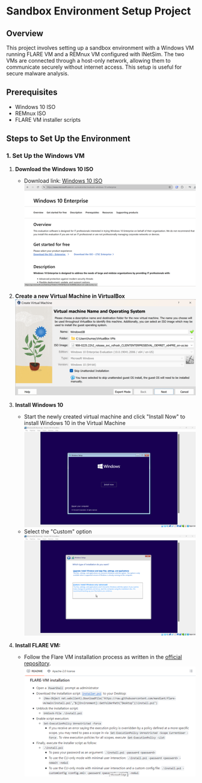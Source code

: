 # Sandbox Environment Setup Project

## Overview

This project involves setting up a sandbox environment with a Windows VM running FLARE VM and a REMnux VM configured with INetSim. The two VMs are connected through a host-only network, allowing them to communicate securely without internet access. This setup is useful for secure malware analysis.

## Prerequisites

- Windows 10 ISO 
- REMnux ISO
- FLARE VM installer scripts

## Steps to Set Up the Environment

### 1. Set Up the Windows VM

1. **Download the Windows 10 ISO**
   - Download link: [Windows 10 ISO](https://www.microsoft.com/en-us/evalcenter/evaluate-windows-10-enterprise)
     ![Windows 10 ISO Download Page](Screenshot%20(70).png)
2. **Create a new Virtual Machine in VirtualBox**
     ![VM Setup](Screenshot%20(78).png)
3. **Install Windows 10**
   - Start the newly created virtual machine and click "Install Now" to install Windows 10 in the Virtual Machine
     ![install windows10](Screenshot%20(80).png)
   - Select the "Custom" option
     ![Custom Setup](Screenshot%20(81).png)
    
   
4. **Install FLARE VM:**
   - Follow the Flare VM installation process as written in the [official repository](https://github.com/mandiant/flare-vm).
     ![Flare VM install](Screenshot%20(82).png)
